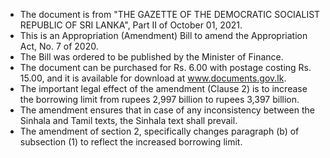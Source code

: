 - The document is from "THE GAZETTE OF THE DEMOCRATIC SOCIALIST REPUBLIC OF SRI LANKA", Part II of October 01, 2021.
- This is an Appropriation (Amendment) Bill to amend the Appropriation Act, No. 7 of 2020.
- The Bill was ordered to be published by the Minister of Finance.
- The document can be purchased for Rs. 6.00 with postage costing Rs. 15.00, and it is available for download at www.documents.gov.lk.
- The important legal effect of the amendment (Clause 2) is to increase the borrowing limit from rupees 2,997 billion to rupees 3,397 billion.
- The amendment ensures that in case of any inconsistency between the Sinhala and Tamil texts, the Sinhala text shall prevail.
- The amendment of section 2, specifically changes paragraph (b) of subsection (1) to reflect the increased borrowing limit.